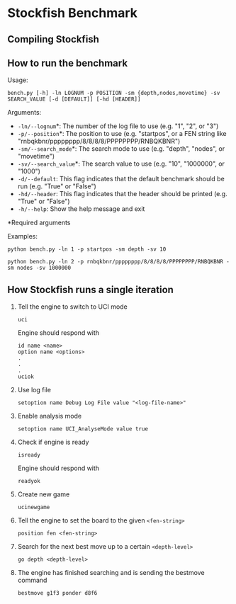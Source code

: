 # Stockfish Benchmark

## Compiling Stockfish

## How to run the benchmark

Usage: 

```
bench.py [-h] -ln LOGNUM -p POSITION -sm {depth,nodes,movetime} -sv SEARCH_VALUE [-d [DEFAULT]] [-hd [HEADER]]
```

Arguments: 
- `-ln/--lognum`*: The number of the log file to use (e.g. "1", "2", or "3")
- `-p/--position`*: The position to use (e.g. "startpos", or a FEN string like "rnbqkbnr/pppppppp/8/8/8/8/PPPPPPPP/RNBQKBNR")
- `-sm/--search_mode`*: The search mode to use (e.g. "depth", "nodes", or "movetime")
- `-sv/--search_value`*: The search value to use (e.g. "10", "1000000", or "1000")
- `-d/--default`: This flag indicates that the default benchmark should be run (e.g. "True" or "False")
- `-hd/--header`: This flag indicates that the header should be printed (e.g. "True" or "False")
- `-h/--help`: Show the help message and exit

*Required arguments

Examples:

```
python bench.py -ln 1 -p startpos -sm depth -sv 10
```

```
python bench.py -ln 2 -p rnbqkbnr/pppppppp/8/8/8/8/PPPPPPPP/RNBQKBNR -sm nodes -sv 1000000
```

## How Stockfish runs a single iteration

1. Tell the engine to switch to UCI mode
    ```
    uci
    ```
    Engine should respond with
    ```
    id name <name>
    option name <options>
    .
    .
    .
    uciok
    ```

1. Use log file
    ```
    setoption name Debug Log File value "<log-file-name>"
    ```

1. Enable analysis mode
    ```
    setoption name UCI_AnalyseMode value true
    ```

1. Check if engine is ready
    ```
    isready
    ```
    Engine should respond with
    ```
    readyok
    ```
    
1. Create new game
    ```
    ucinewgame
    ```

1. Tell the engine to set the board to the given `<fen-string>`
    ```
    position fen <fen-string>
    ```

1. Search for the next best move up to a certain `<depth-level>`
    ```
    go depth <depth-level>
    ```

1. The engine has finished searching and is sending the bestmove command
    ```
    bestmove g1f3 ponder d8f6
    ```